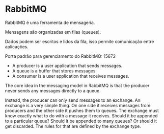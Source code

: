 # RabbitMQ

RabbitMQ é uma ferramenta de mensageria.

Mensagens são organizadas em filas (queues).

Dados podem ser escritos e lidos da fila, isso permite comunicação entre aplicações.

Porta padrão para gerenciamento do RabbitMQ: 15672

* A producer is a user application that sends messages.
* A queue is a buffer that stores messages.
* A consumer is a user application that receives messages.

The core idea in the messaging model in RabbitMQ is that the producer never sends any messages directly to a queue.

Instead, the producer can only send messages to an exchange. An exchange is a very simple thing. On one side it receives messages from producers and the other side it pushes them to queues. The exchange must know exactly what to do with a message it receives. Should it be appended to a particular queue? Should it be appended to many queues? Or should it get discarded. The rules for that are defined by the exchange type.

